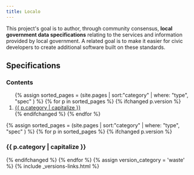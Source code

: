 ```yaml
---
title: Localo
---
```

This project's goal is to author, through community consensus, **local government data specifications** relating to the services and information provided by local government. A related goal is to make it easier for civic developers to create additional software built on these standards.

## Specifications

<div class="row">
  <div class="col-xs-4">
    <nav>
      <h3>Contents</h3>
      <ol class="list-group">
      {% assign sorted_pages = (site.pages | sort:"category" | where: "type", "spec" ) %}
      {% for p in sorted_pages %}
        {% ifchanged p.version %}
          <li class="list-group-item"><a href="#{{ p.category }}">{{ p.category | capitalize }}</a></li>
        {% endifchanged %}
      {% endfor %}
      </ol>
    </nav>
  </div>

  <div class="col-xs-8">
      {% assign sorted_pages = (site.pages | sort:"category" | where: "type", "spec" ) %}
      {% for p in sorted_pages %}
        {% ifchanged p.version %}
          <h3 id="#{{ p.category }}">{{ p.category | capitalize }}</a></h3>
        {% endifchanged %}
      {% endfor %}
      {% assign version_category = 'waste' %}
      {% include _versions-links.html %}
  </div>
</div>